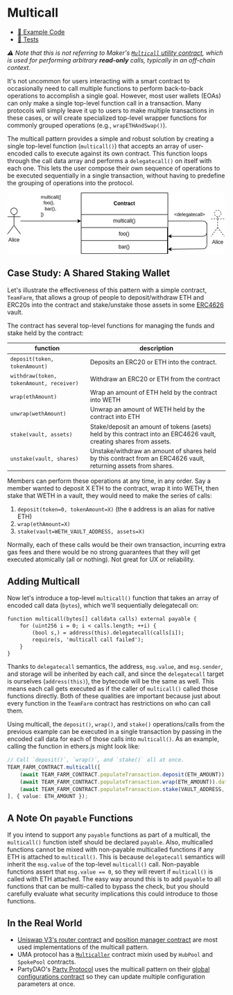# Multicall
- [📜 Example Code](./TeamFarm.sol)
- [🐞 Tests](../../test/TeamFarm.t.sol)

*⚠️ Note that this is not referring to Maker's [`Multicall` utility contract](https://github.com/makerdao/multicall), which is used for performing arbitrary **read-only** calls, typically in an off-chain context.*

It's not uncommon for users interacting with a smart contract to occasionally need to call multiple functions to perform back-to-back operations to accomplish a single goal. However, most user wallets (EOAs) can only make a single top-level function call in a transaction. Many protocols will simply leave it up to users to make multiple transactions in these cases, or will create specialized top-level wrapper functions for commonly grouped operations (e.g., `wrapETHAndSwap()`).

The multicall pattern provides a simple and robust solution by creating a single top-level function (`multicall()`) that accepts an array of user-encoded calls to execute against its own contract.  This function loops through the call data array and performs a `delegatecall()` on itself with each one. This lets the user compose their own sequence of operations to be executed sequentially in a single transaction, without having to predefine the grouping of operations into the protocol.

![multicall-diagram](./multicall-flow.png)

## Case Study: A Shared Staking Wallet

Let's illustrate the effectiveness of this pattern with a simple contract, `TeamFarm`, that allows a group of people to deposit/withdraw ETH and ERC20s into the contract and stake/unstake those assets in some [ERC4626](https://ethereum.org/en/developers/docs/standards/tokens/erc-4626/) vault.

The contract has several top-level functions for managing the funds and stake held by the contract:


| function       | description       |
|-------------|---------|
| `deposit(token, tokenAmount)` | Deposits an ERC20 or ETH into the contract. |
| `withdraw(token, tokenAmount, receiver)` | Withdraw an ERC20 or ETH from the contract |
| `wrap(ethAmount)` | Wrap an amount of ETH held by the contract into WETH |
| `unwrap(wethAmount)` | Unwrap an amount of WETH held by the contract into ETH |
| `stake(vault, assets)` | Stake/deposit an amount of tokens (asets) held by this contract into an ERC4626 vault, creating shares from assets. |
| `unstake(vault, shares)` | Unstake/withdraw an amount of shares held by this contract from an ERC4626 vault, returning assets from shares. |

Members can perform these operations at any time, in any order. Say a member wanted to deposit X ETH to the contract, wrap it into WETH, then stake that WETH in a vault, they would need to make the series of calls:

1. `deposit(token=0, tokenAmount=X)` (the `0` address is an alias for native ETH)
2. `wrap(ethAmount=X)`
3. `stake(vault=WETH_VAULT_ADDRESS, assets=X)`

Normally, each of these calls would be their own transaction, incurring extra gas fees and there would be no strong guarantees that they will get executed atomically (all or nothing). Not great for UX or reliability.

## Adding Multicall

Now let's introduce a top-level `multicall()` function that takes an array of encoded call data (`bytes`), which we'll sequentially delegatecall on:

```solidity
function multicall(bytes[] calldata calls) external payable {
    for (uint256 i = 0; i < calls.length; ++i) {
        (bool s,) = address(this).delegatecall(calls[i]);
        require(s, 'multicall call failed');
    }
}
```

Thanks to `delegatecall` semantics, the address, `msg.value`, and `msg.sender`, and storage will be inherited by each call, and since the `delegatecall` target is ourselves (`address(this)`), the bytecode will be the same as well. This means each call gets executed as if the caller of `multicall()` called those functions directly. Both of these qualities are important because just about every function in the `TeamFarm` contract has restrictions on who can call them.

Using multicall, the `deposit()`, `wrap()`, and `stake()` operations/calls from the previous example can be executed in a single transaction by passing in the encoded call data for each of those calls into `multicall()`. As an example, calling the function in ethers.js might look like:

```ts
// Call `deposit()`, `wrap()`, and `stake()` all at once.
TEAM_FARM_CONTRACT.multicall([
    (await TEAM_FARM_CONTRACT.populateTransaction.deposit(ETH_AMOUNT)).data,
    (await TEAM_FARM_CONTRACT.populateTransaction.wrap(ETH_AMOUNT)).data,
    (await TEAM_FARM_CONTRACT.populateTransaction.stake(VAULT_ADDRESS, ETH_AMOUNT)).data,
], { value: ETH_AMOUNT });
```

## A Note On `payable` Functions
If you intend to support any `payable` functions as part of a multicall, the `multicall()` function istelf should be declared `payable`. Also, multicalled functions cannot be mixed with non-payable multicalled functions if any ETH is attached to `multicall()`. This is because `delegatecall` semantics will inherit the `msg.value` of the top-level `multicall()` call. Non-payable functions assert that `msg.value == 0`, so they will revert if `multicall()` is called with ETH attached. The easy way around this is to add `payable` to all functions that can be multi-called to bypass the check, but you should carefully evaluate what security implications this could introduce to those functions.

## In the Real World
- [Uniswap V3's router contract](https://github.com/Uniswap/v3-periphery/blob/main/contracts/SwapRouter.sol#L27) and [position manager contract](https://github.com/Uniswap/v3-periphery/blob/main/contracts/NonfungiblePositionManager.sol#L25) are most used implementations of the multicall pattern.
- UMA protocol has a [`Multicaller`](https://github.com/UMAprotocol/protocol/blob/master/packages/core/contracts/common/implementation/MultiCaller.sol) contract mixin used by `HubPool` and `SpokePool` contracts.
- PartyDAO's [Party Protocol](https://github.com/PartyDAO/party-protocol) uses the multicall pattern on their [global configurations contract](https://github.com/PartyDAO/party-protocol/blob/main/contracts/globals/Globals.sol) so they can update multiple configuration parameters at once.
